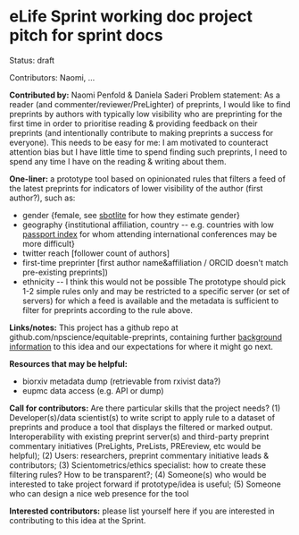 
# eLife Sprint working doc project pitch for sprint docs

Status: draft

Contributors: Naomi, ...

**Contributed by:** Naomi Penfold & Daniela Saderi
Problem statement: As a reader (and commenter/reviewer/PreLighter) of preprints, I would like to find preprints by authors with typically low visibility who are preprinting for the first time in order to prioritise reading & providing feedback on their preprints (and intentionally contribute to making preprints a success for everyone). This needs to be easy for me: I am motivated to counteract attention bias but I have little time to spend finding such preprints, I need to spend any time I have on the reading & writing about them.

**One-liner:** a prototype tool based on opinionated rules that filters a feed of the latest preprints for indicators of lower visibility of the author (first author?), such as:
* gender {female, see [sbotlite](https://sbotlite.github.io/) for how they estimate gender}
* geography {institutional affiliation, country -- e.g. countries with low [passport index](https://www.passportindex.org/byRank.php) for whom attending international conferences may be more difficult}
* twitter reach [follower count of authors]
* first-time preprinter [first author name&affiliation / ORCID doesn't match pre-existing preprints])
* ethnicity -- I think this would not be possible
The prototype should pick 1-2 simple rules only and may be restricted to a specific server (or set of servers) for which a feed is available and the metadata is sufficient to filter for preprints according to the rule above.

**Links/notes:** This project has a github repo at github.com/npscience/equitable-preprints, containing further [background information](https://github.com/npscience/equitable-preprints/blob/master/elife-sprint-2019/equity-in-preprints-background-notes.md) to this idea and our expectations for where it might go next.

**Resources that may be helpful:**
* biorxiv metadata dump (retrievable from rxivist data?)
* eupmc data access (e.g. API or dump)

**Call for contributors:** Are there particular skills that the project needs? (1) Developer(s)/data scientist(s) to write script to apply rule to a dataset of preprints and produce a tool that displays the filtered or marked output. Interoperability with existing preprint server(s) and third-party preprint commentary initiatives (PreLights, PreLists, PREreview, etc would be helpful); (2) Users: researchers, preprint commentary initiative leads & contributors; (3) Scientometrics/ethics specialist: how to create these filtering rules? How to be transparent?; (4) Someone(s) who would be interested to take project forward if prototype/idea is useful; (5) Someone who can design a nice web presence for the tool

**Interested contributors:** please list yourself here if you are interested in contributing to this idea at the Sprint.
